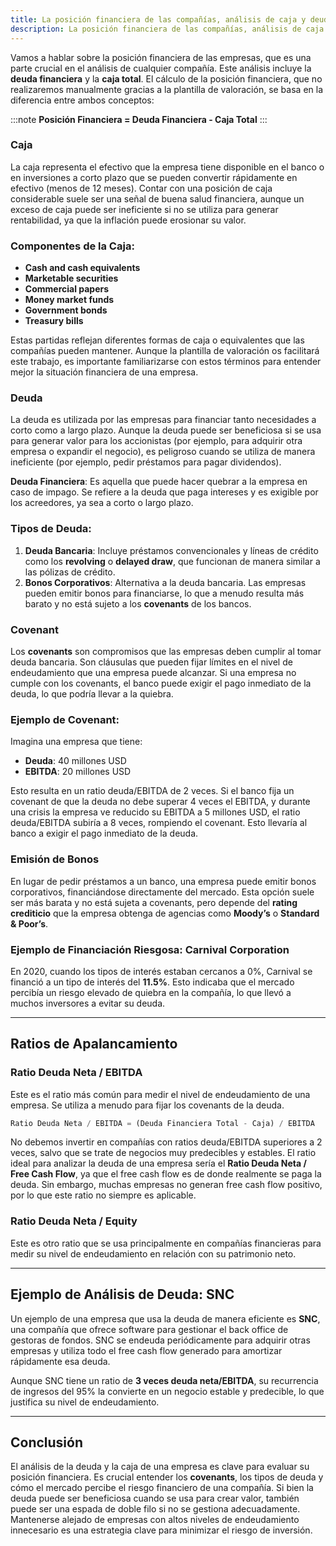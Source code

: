 ```yaml
---
title: La posición financiera de las compañías, análisis de caja y deuda
description: La posición financiera de las compañías, análisis de caja y deuda
---
```


Vamos a hablar sobre la posición financiera de las empresas, que es una parte crucial en el análisis de cualquier compañía. Este análisis incluye la **deuda financiera** y la **caja total**. El cálculo de la posición financiera, que no realizaremos manualmente gracias a la plantilla de valoración, se basa en la diferencia entre ambos conceptos: 

:::note
**Posición Financiera = Deuda Financiera - Caja Total**
:::

### Caja
La caja representa el efectivo que la empresa tiene disponible en el banco o en inversiones a corto plazo que se pueden convertir rápidamente en efectivo (menos de 12 meses). Contar con una posición de caja considerable suele ser una señal de buena salud financiera, aunque un exceso de caja puede ser ineficiente si no se utiliza para generar rentabilidad, ya que la inflación puede erosionar su valor.

### Componentes de la Caja:
- **Cash and cash equivalents**
- **Marketable securities**
- **Commercial papers**
- **Money market funds**
- **Government bonds**
- **Treasury bills**

Estas partidas reflejan diferentes formas de caja o equivalentes que las compañías pueden mantener. Aunque la plantilla de valoración os facilitará este trabajo, es importante familiarizarse con estos términos para entender mejor la situación financiera de una empresa.

### Deuda
La deuda es utilizada por las empresas para financiar tanto necesidades a corto como a largo plazo. Aunque la deuda puede ser beneficiosa si se usa para generar valor para los accionistas (por ejemplo, para adquirir otra empresa o expandir el negocio), es peligroso cuando se utiliza de manera ineficiente (por ejemplo, pedir préstamos para pagar dividendos).

**Deuda Financiera**: Es aquella que puede hacer quebrar a la empresa en caso de impago. Se refiere a la deuda que paga intereses y es exigible por los acreedores, ya sea a corto o largo plazo.

### Tipos de Deuda:
1. **Deuda Bancaria**: Incluye préstamos convencionales y líneas de crédito como los **revolving** o **delayed draw**, que funcionan de manera similar a las pólizas de crédito. 
2. **Bonos Corporativos**: Alternativa a la deuda bancaria. Las empresas pueden emitir bonos para financiarse, lo que a menudo resulta más barato y no está sujeto a los **covenants** de los bancos.

### Covenant
Los **covenants** son compromisos que las empresas deben cumplir al tomar deuda bancaria. Son cláusulas que pueden fijar límites en el nivel de endeudamiento que una empresa puede alcanzar. Si una empresa no cumple con los covenants, el banco puede exigir el pago inmediato de la deuda, lo que podría llevar a la quiebra.

### Ejemplo de Covenant:
Imagina una empresa que tiene:
- **Deuda**: 40 millones USD
- **EBITDA**: 20 millones USD

Esto resulta en un ratio deuda/EBITDA de 2 veces. Si el banco fija un covenant de que la deuda no debe superar 4 veces el EBITDA, y durante una crisis la empresa ve reducido su EBITDA a 5 millones USD, el ratio deuda/EBITDA subiría a 8 veces, rompiendo el covenant. Esto llevaría al banco a exigir el pago inmediato de la deuda.

### Emisión de Bonos
En lugar de pedir préstamos a un banco, una empresa puede emitir bonos corporativos, financiándose directamente del mercado. Esta opción suele ser más barata y no está sujeta a covenants, pero depende del **rating crediticio** que la empresa obtenga de agencias como **Moody’s** o **Standard & Poor’s**.

### Ejemplo de Financiación Riesgosa: Carnival Corporation
En 2020, cuando los tipos de interés estaban cercanos a 0%, Carnival se financió a un tipo de interés del **11.5%**. Esto indicaba que el mercado percibía un riesgo elevado de quiebra en la compañía, lo que llevó a muchos inversores a evitar su deuda.

---

## Ratios de Apalancamiento

### Ratio Deuda Neta / EBITDA
Este es el ratio más común para medir el nivel de endeudamiento de una empresa. Se utiliza a menudo para fijar los covenants de la deuda.

```js
Ratio Deuda Neta / EBITDA = (Deuda Financiera Total - Caja) / EBITDA
```


No debemos invertir en compañías con ratios deuda/EBITDA superiores a 2 veces, salvo que se trate de negocios muy predecibles y estables. El ratio ideal para analizar la deuda de una empresa sería el **Ratio Deuda Neta / Free Cash Flow**, ya que el free cash flow es de donde realmente se paga la deuda. Sin embargo, muchas empresas no generan free cash flow positivo, por lo que este ratio no siempre es aplicable.

### Ratio Deuda Neta / Equity
Este es otro ratio que se usa principalmente en compañías financieras para medir su nivel de endeudamiento en relación con su patrimonio neto.

---

## Ejemplo de Análisis de Deuda: SNC
Un ejemplo de una empresa que usa la deuda de manera eficiente es **SNC**, una compañía que ofrece software para gestionar el back office de gestoras de fondos. SNC se endeuda periódicamente para adquirir otras empresas y utiliza todo el free cash flow generado para amortizar rápidamente esa deuda. 

Aunque SNC tiene un ratio de **3 veces deuda neta/EBITDA**, su recurrencia de ingresos del 95% la convierte en un negocio estable y predecible, lo que justifica su nivel de endeudamiento.

---

## Conclusión
El análisis de la deuda y la caja de una empresa es clave para evaluar su posición financiera. Es crucial entender los **covenants**, los tipos de deuda y cómo el mercado percibe el riesgo financiero de una compañía. Si bien la deuda puede ser beneficiosa cuando se usa para crear valor, también puede ser una espada de doble filo si no se gestiona adecuadamente. Mantenerse alejado de empresas con altos niveles de endeudamiento innecesario es una estrategia clave para minimizar el riesgo de inversión.



